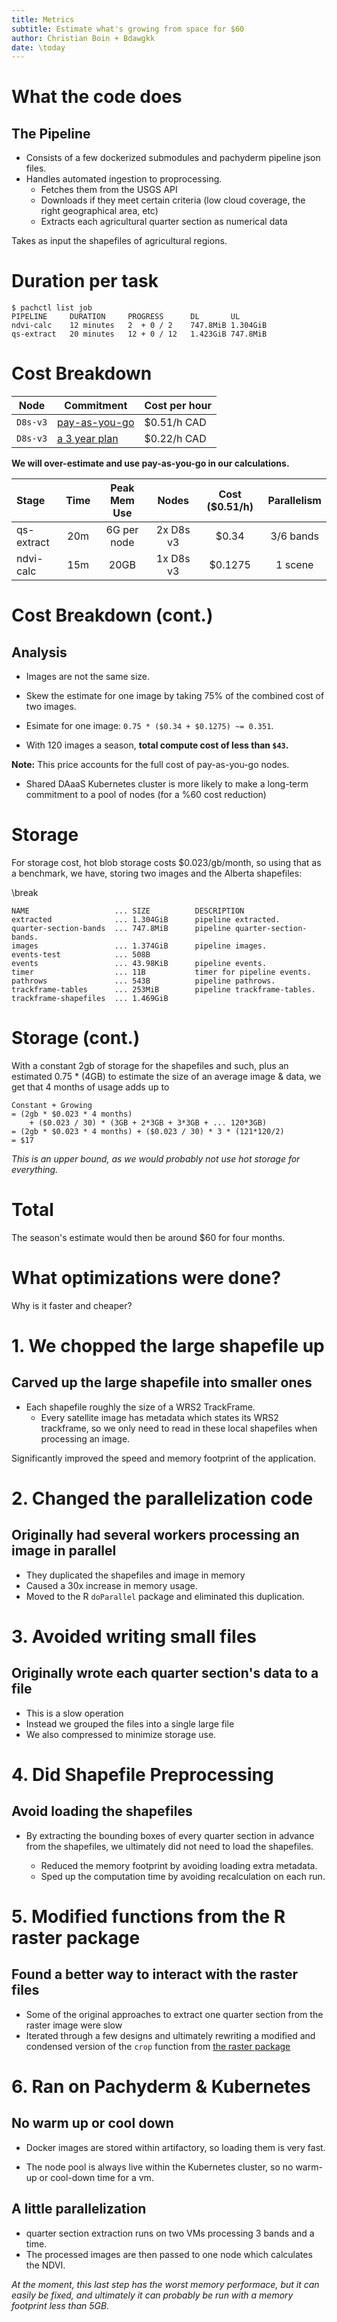 ```yaml
---
title: Metrics
subtitle: Estimate what's growing from space for $60
author: Christian Boin + Bdawgkk
date: \today
---
```


# What the code does

## The Pipeline
- Consists of a few dockerized submodules and pachyderm pipeline json files. 
- Handles automated ingestion to proprocessing.
    - Fetches them from the USGS API
    - Downloads if they meet certain criteria (low cloud coverage, the right
    geographical area, etc)
    - Extracts each agricultural quarter section as numerical data
    
Takes as input the shapefiles of agricultural regions.


# Duration per task

```
$ pachctl list job
PIPELINE     DURATION     PROGRESS      DL       UL       
ndvi-calc    12 minutes   2  + 0 / 2    747.8MiB 1.304GiB 
qs-extract   20 minutes   12 + 0 / 12   1.423GiB 747.8MiB 
```

# Cost Breakdown

| Node | Commitment | Cost per hour |
|:----:|--|----| 
| `D8s-v3` | [pay-as-you-go](https://azure.microsoft.com/en-us/pricing/calculator/#virtual-machinesc6c20c6e-e204-480f-a5b5-1c17b0388c8a) | $0.51/h CAD |
| `D8s-v3` | [a 3 year plan](https://azure.microsoft.com/en-us/pricing/calculator/#virtual-machinesc6c20c6e-e204-480f-a5b5-1c17b0388c8a) | $0.22/h CAD |

**We will over-estimate and use pay-as-you-go in our calculations.** 

| Stage        | Time   | Peak Mem Use | Nodes     | Cost ($0.51/h) | Parallelism  |
|:------------ |:------:|:------------:|:---------:|:--------------:|:------------:|
| qs-extract   | 20m    | 6G per node  | 2x D8s v3 | $0.34          | 3/6 bands    |
| ndvi-calc    | 15m    | 20GB         | 1x D8s v3 | $0.1275        | 1 scene      |

# Cost Breakdown (cont.)

## Analysis
- Images are not the same size.
- Skew the estimate for one image by taking 75% of the combined cost of two images.
- Esimate for one image: `0.75 * ($0.34 + $0.1275) ~= 0.351`. 

- With 120 images a season, **total compute cost of less than `$43`.**

**Note:** This price accounts for the full cost of pay-as-you-go nodes. 

- Shared DAaaS Kubernetes cluster is more likely to make a long-term commitment to a pool of nodes (for a %60 cost reduction)


# Storage

For storage cost, hot blob storage costs $0.023/gb/month, so using that as a benchmark, we have, storing two images and the Alberta shapefiles:

\break

```
NAME                   ... SIZE          DESCRIPTION                  
extracted              ... 1.304GiB      pipeline extracted.           
quarter-section-bands  ... 747.8MiB      pipeline quarter-section-bands.
images                 ... 1.374GiB      pipeline images.         
events-test            ... 508B                                    
events                 ... 43.98KiB      pipeline events.           
timer                  ... 11B           timer for pipeline events.  
pathrows               ... 543B          pipeline pathrows.              
trackframe-tables      ... 253MiB        pipeline trackframe-tables.     
trackframe-shapefiles  ... 1.469GiB                                  
```

# Storage (cont.)

With a constant 2gb of storage for the shapefiles and such, plus an estimated 0.75 * (4GB) to estimate the size of an average image & data, we get that 4 months of usage adds up to

```
Constant + Growing
= (2gb * $0.023 * 4 months) 
    + ($0.023 / 30) * (3GB + 2*3GB + 3*3GB + ... 120*3GB)
= (2gb * $0.023 * 4 months) + ($0.023 / 30) * 3 * (121*120/2) 
= $17
```

*This is an upper bound, as we would probably not use hot storage for everything.*

# Total

The season's estimate would then be around $60 for four months.


# What optimizations were done?

Why is it faster and cheaper?

# 1. We chopped the large shapefile up

## Carved up the large shapefile into smaller ones
- Each shapefile roughly the size of a WRS2 TrackFrame. 
  - Every satellite image has metadata which states its WRS2 trackframe, so we
  only need to read in these local shapefiles when processing an image. 
  
Significantly improved the speed and memory footprint of the application.

# 2. Changed the parallelization code

## Originally had several workers processing an image in parallel
  - They duplicated the shapefiles and image in memory
  - Caused a 30x increase in memory usage. 
  - Moved to the R `doParallel` package and eliminated this duplication.

# 3. Avoided writing small files

## Originally wrote each quarter section's data to a file 
- This is a slow operation
- Instead we grouped the files into a single large file 
- We also compressed to minimize storage use.

# 4. Did Shapefile Preprocessing

## Avoid loading the shapefiles

- By extracting the bounding boxes of every quarter section in advance from the
shapefiles, we ultimately did not need to load the shapefiles. 

    - Reduced the memory footprint by avoiding loading extra metadata.
    - Sped up the computation time by avoiding recalculation on each run.

# 5. Modified functions from the R raster package

## Found a better way to interact with the raster files
- Some of the original approaches to extract one quarter section from the raster
image were slow 
- Iterated through a few designs and ultimately rewriting a modified and condensed version of the `crop` function from [the raster package](https://cran.r-project.org/package=raster)

# 6. Ran on Pachyderm & Kubernetes

## No warm up or cool down
- Docker images are stored within artifactory, so loading them is very fast. 

- The node pool is always live within the Kubernetes cluster, so no warm-up or cool-down time for a vm.

## A little parallelization

  - quarter section extraction runs on two VMs processing 3 bands and a time. 
  - The processed images are then passed to one node which calculates the NDVI.

*At the moment, this last step has the worst memory performace, but it can easily be fixed, and ultimately it can probably be run with a memory footprint less than 5GB.*
